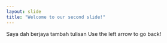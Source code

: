 ```yaml
---
layout: slide
title: "Welcome to our second slide!"
---
```

Saya dah berjaya tambah tulisan
Use the left arrow to go back!
